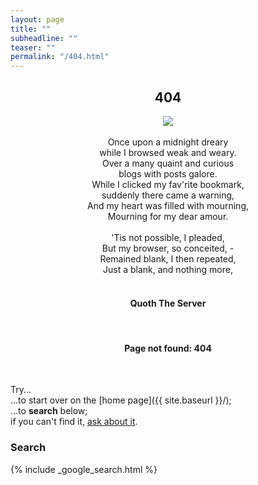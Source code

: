 ```yaml
---
layout: page
title: ""
subheadline: ""
teaser: ""
permalink: "/404.html"
---
```


  <center><h2>404</h2></center>

<center><img src="{{ site.baseurl }}/img/404-raven.png" /></center>
<center><br>
Once upon a midnight dreary<br>
while I browsed weak and weary.    
<br>    
Over a many quaint and curious <br>    
blogs with posts galore.     
<br>     
While I clicked my fav'rite bookmark, <br>    
suddenly there came a warning,    <br>
And my heart was filled with mourning,    <br>
Mourning for my dear amour.     <br>
<br>    
'Tis not possible, I pleaded,    <br>
But my browser, so conceited, -    <br>
Remained blank, I then repeated,    <br>
Just a blank, and nothing more,    <br>
<br>
  <h4>Quoth The Server</h4>
<br>
 <h4>Page not found: 404</h4><br>
</center>




Try...  
...to start over on the [home page]({{ site.baseurl }}/);  
...to **search** below;  
if you can't find it, [ask about it](mailto:blog@missourivalleyambulance.com).

### Search

{% include _google_search.html %}
